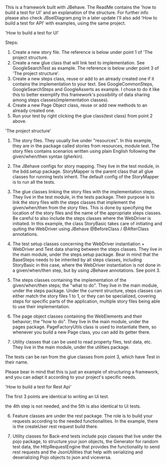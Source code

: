 This is a framework built with JBehave. The ReadMe contains the 'how to build a test for UI'
and an explanation of the structure. For further info please also check JBselDiagram.png
In a later update I'll also add 'How to build a test for API' with examples, using the same
project.

'How to build a test for UI'

Steps:
1. Create a new story file. The reference is below under point 1 of 'The project structure.
2. Create a new glue class that will link text to implementation. See GoogleSearchTest as example. 
The reference is below under point 3 of 'The project structure'.
3. Create a new steps class, reuse or add to an already created one if it contains 
the implementation to your text. See GoogleCommonSteps, GoogleSearchSteps and GoogleAsserts
as example. I chose to do it like this to better exemplify this framework's possibility of
data sharing among steps classes(implementation classes).
4. Create a new Page Object class, reuse or add new methods to an already created one.
5. Run your test by right clicking the glue class(test class) from point 2 above.

'The project structure'

1. The story files. They usually live under "resources". In this example, they are in the package called stories from resources, module test. The story files contains scenarios written using plain English following the given/when/then syntax (gherkin).

2. The JBehave configs for story mapping. They live in the test module, in the bdd.setup package. StoryMapper is the parent class that all glue classes for running tests inherit. The default config of the StoryMapper is to run all the tests.

3. The glue classes linking the story files with the implementation steps. They live in the test module, in the tests package. Their purpose is to link the story files with the steps classes that implement the given/when/then from the story files. This is done by specifying the location of the story files and the name of the appropriate steps classes. Be careful to also include the steps classes where the WebDriver is initiated. In this example, the class StoryBasic takes care of initiating and quiting the WebDriver using JBehave @BeforeClass / @AfterClass annotations.

4. The test setup classes concerning the WebDriver instantiation + WebDriver and Test data sharing between the steps classes. They live in the main module, under the steps.setup package. Bear in mind that the BaseSteps needs to be inherited by all steps classes, including StoryBasic in this case, where the WebDriver instantiation is not done in a given/when/then step, but by using JBehave annotations. See point 3.

5. The steps classes containing the implementation of the given/when/then steps; the "what to do". They live in the main module, under the steps package. Under the current structure, steps classes can either match the story files 1 to 1, or they can be specialized, covering steps for specific parts of the application, multiple story files being able to use their implementation.

6. The page object classes containing the WebElements and their behavior; the "how to do". They live in the main module, under the pages package. PageFactoryUtils class is used to instantiate them, so whenever you build a new Page class, you can add its getter there.

7. Utility classes that can be used to read property files, test data, etc. They live in the main module, under the utilities package.

The tests can be ran from the glue classes from point 3, which have Test in their name.

Please bear in mind that this is just an example of structuring a framework, and you can adapt it according to your project's specific needs.

'How to build a test for Rest Api'

The first 3 points are identical to writing an Ui test.

the 4th step is not needed, and the 5th is also identical to Ui tests.

6. Feature classes are under the rest package. The role is to build your requests according to the needed functionalities. In the example, there is the createUser rest request build there.

7. Utility classes for Back-end tests include pojo classes that live under the pojo package, to structure your json objects,
the Generator for random test data, the HttpRequestEngine that provides the functionality to send rest requests and the JsonUtilities that help with serializing and deserializing Pojo objects to json and viceversa.
